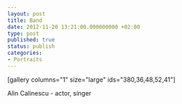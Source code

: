 ```yaml
---
layout: post
title: Band
date: 2012-11-20 13:21:00.000000000 +02:00
type: post
published: true
status: publish
categories:
- Portraits
---
```


[gallery columns="1" size="large" ids="380,36,48,52,41"]

Alin Calinescu - actor, singer
